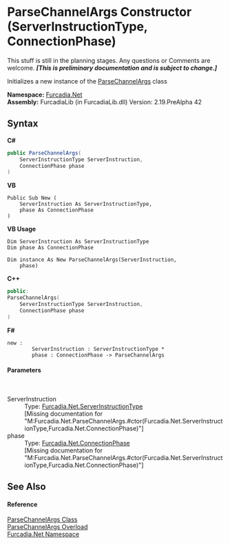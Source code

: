 # ParseChannelArgs Constructor (ServerInstructionType, ConnectionPhase)
This stuff is still in the planning stages. Any questions or Comments are welcome. _**\[This is preliminary documentation and is subject to change.\]**_

Initializes a new instance of the <a href="T_Furcadia_Net_ParseChannelArgs">ParseChannelArgs</a> class

**Namespace:**&nbsp;<a href="N_Furcadia_Net">Furcadia.Net</a><br />**Assembly:**&nbsp;FurcadiaLib (in FurcadiaLib.dll) Version: 2.19.PreAlpha 42

## Syntax

**C#**<br />
``` C#
public ParseChannelArgs(
	ServerInstructionType ServerInstruction,
	ConnectionPhase phase
)
```

**VB**<br />
``` VB
Public Sub New ( 
	ServerInstruction As ServerInstructionType,
	phase As ConnectionPhase
)
```

**VB Usage**<br />
``` VB Usage
Dim ServerInstruction As ServerInstructionType
Dim phase As ConnectionPhase

Dim instance As New ParseChannelArgs(ServerInstruction, 
	phase)
```

**C++**<br />
``` C++
public:
ParseChannelArgs(
	ServerInstructionType ServerInstruction, 
	ConnectionPhase phase
)
```

**F#**<br />
``` F#
new : 
        ServerInstruction : ServerInstructionType * 
        phase : ConnectionPhase -> ParseChannelArgs
```


#### Parameters
&nbsp;<dl><dt>ServerInstruction</dt><dd>Type: <a href="T_Furcadia_Net_ServerInstructionType">Furcadia.Net.ServerInstructionType</a><br />\[Missing <param name="ServerInstruction"/> documentation for "M:Furcadia.Net.ParseChannelArgs.#ctor(Furcadia.Net.ServerInstructionType,Furcadia.Net.ConnectionPhase)"\]</dd><dt>phase</dt><dd>Type: <a href="T_Furcadia_Net_ConnectionPhase">Furcadia.Net.ConnectionPhase</a><br />\[Missing <param name="phase"/> documentation for "M:Furcadia.Net.ParseChannelArgs.#ctor(Furcadia.Net.ServerInstructionType,Furcadia.Net.ConnectionPhase)"\]</dd></dl>

## See Also


#### Reference
<a href="T_Furcadia_Net_ParseChannelArgs">ParseChannelArgs Class</a><br /><a href="Overload_Furcadia_Net_ParseChannelArgs__ctor">ParseChannelArgs Overload</a><br /><a href="N_Furcadia_Net">Furcadia.Net Namespace</a><br />